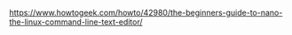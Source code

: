 https://www.howtogeek.com/howto/42980/the-beginners-guide-to-nano-the-linux-command-line-text-editor/
